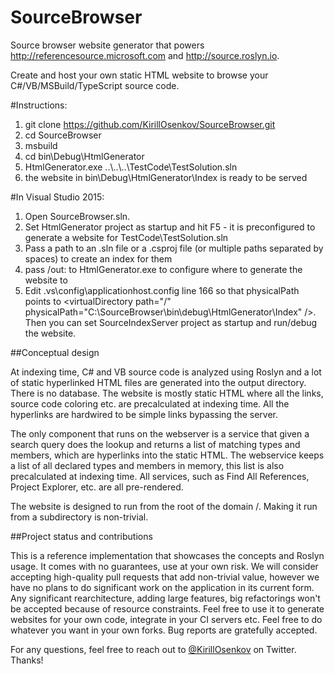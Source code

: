 # SourceBrowser
Source browser website generator that powers http://referencesource.microsoft.com and http://source.roslyn.io.

Create and host your own static HTML website to browse your C#/VB/MSBuild/TypeScript source code.

#Instructions:
 1. git clone https://github.com/KirillOsenkov/SourceBrowser.git
 2. cd SourceBrowser
 3. msbuild
 4. cd bin\Debug\HtmlGenerator
 5. HtmlGenerator.exe ..\\..\\..\TestCode\TestSolution.sln
 6. the website in bin\Debug\HtmlGenerator\Index is ready to be served

#In Visual Studio 2015:
 1. Open SourceBrowser.sln.
 2. Set HtmlGenerator project as startup and hit F5 - it is preconfigured to generate a website for TestCode\TestSolution.sln
 3. Pass a path to an .sln file or a .csproj file (or multiple paths separated by spaces) to create an index for them
 4. pass /out:<path> to HtmlGenerator.exe to configure where to generate the website to
 5. Edit .vs\config\applicationhost.config line 166 so that physicalPath points to \<virtualDirectory path="/" physicalPath="C:\SourceBrowser\bin\debug\HtmlGenerator\Index" />. Then you can set SourceIndexServer project as startup and run/debug the website.

##Conceptual design

At indexing time, C# and VB source code is analyzed using Roslyn and a lot of static hyperlinked HTML files are generated into the output directory. There is no database. The website is mostly static HTML where all the links, source code coloring etc. are precalculated at indexing time. All the hyperlinks are hardwired to be simple links bypassing the server. 

The only component that runs on the webserver is a service that given a search query does the lookup and returns a list of matching types and members, which are hyperlinks into the static HTML. The webservice keeps a list of all declared types and members in memory, this list is also precalculated at indexing time. All services, such as Find All References, Project Explorer, etc. are all pre-rendered. 

The website is designed to run from the root of the domain /. Making it run from a subdirectory is non-trivial.

##Project status and contributions

This is a reference implementation that showcases the concepts and Roslyn usage. It comes with no guarantees, use at your own risk. We will consider accepting high-quality pull requests that add non-trivial value, however we have no plans to do significant work on the application in its current form. Any significant rearchitecture, adding large features, big refactorings won't be accepted because of resource constraints. Feel free to use it to generate websites for your own code, integrate in your CI servers etc. Feel free to do whatever you want in your own forks. Bug reports are gratefully accepted.

For any questions, feel free to reach out to [@KirillOsenkov](https://twitter.com/KirillOsenkov) on Twitter. Thanks!
